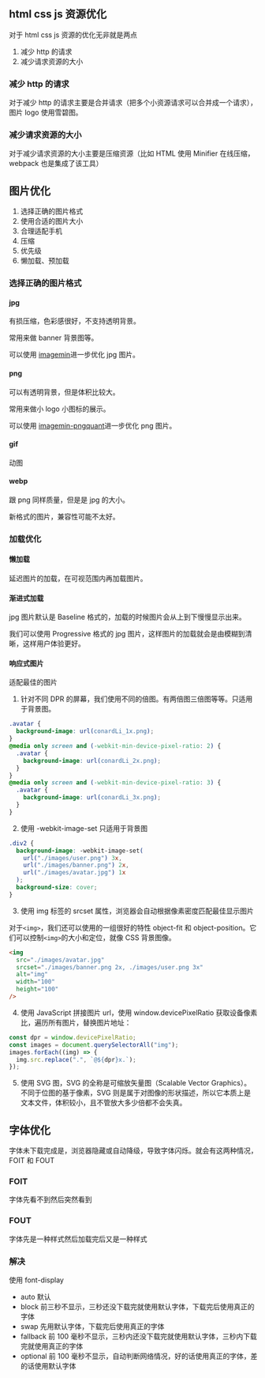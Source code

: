 ## html css js 资源优化

对于 html css js 资源的优化无非就是两点

1. 减少 http 的请求
2. 减少请求资源的大小

### 减少 http 的请求

对于减少 http 的请求主要是合并请求（把多个小资源请求可以合并成一个请求），图片 logo 使用雪碧图。

### 减少请求资源的大小

对于减少请求资源的大小主要是压缩资源（比如 HTML 使用 Minifier 在线压缩，webpack 也是集成了该工具）

## 图片优化

1. 选择正确的图片格式
2. 使用合适的图片大小
3. 合理适配手机
4. 压缩
5. 优先级
6. 懒加载、预加载

### 选择正确的图片格式

#### jpg

有损压缩，色彩感很好，不支持透明背景。

常用来做 banner 背景图等。

可以使用 [imagemin](https://github.com/imagemin/imagemin)进一步优化 jpg 图片。

#### png

可以有透明背景，但是体积比较大。

常用来做小 logo 小图标的展示。

可以使用 [imagemin-pngquant](https://github.com/imagemin/imagemin-pngquant)进一步优化 png 图片。

#### gif

动图

#### webp

跟 png 同样质量，但是是 jpg 的大小。

新格式的图片，兼容性可能不太好。

### 加载优化

#### 懒加载

延迟图片的加载，在可视范围内再加载图片。

#### 渐进式加载

jpg 图片默认是 Baseline 格式的，加载的时候图片会从上到下慢慢显示出来。

我们可以使用 Progressive 格式的 jpg 图片，这样图片的加载就会是由模糊到清晰，这样用户体验更好。

#### 响应式图片

适配最佳的图片

1. 针对不同 DPR 的屏幕，我们使用不同的倍图。有两倍图三倍图等等。只适用于背景图。

```css
.avatar {
  background-image: url(conardLi_1x.png);
}
@media only screen and (-webkit-min-device-pixel-ratio: 2) {
  .avatar {
    background-image: url(conardLi_2x.png);
  }
}
@media only screen and (-webkit-min-device-pixel-ratio: 3) {
  .avatar {
    background-image: url(conardLi_3x.png);
  }
}
```

2. 使用 -webkit-image-set 只适用于背景图

```css
.div2 {
  background-image: -webkit-image-set(
    url("./images/user.png") 3x,
    url("./images/banner.png") 2x,
    url("./images/avatar.jpg") 1x
  );
  background-size: cover;
}
```

3. 使用 img 标签的 srcset 属性，浏览器会自动根据像素密度匹配最佳显示图片

对于`<img>`，我们还可以使用的一组很好的特性 object-fit 和 object-position。它们可以控制`<img>`的大小和定位，就像 CSS 背景图像。

```html
<img
  src="./images/avatar.jpg"
  srcset="./images/banner.png 2x, ./images/user.png 3x"
  alt="img"
  width="100"
  height="100"
/>
```

4. 使用 JavaScript 拼接图片 url，使用 window.devicePixelRatio 获取设备像素比，遍历所有图片，替换图片地址：

```js
const dpr = window.devicePixelRatio;
const images = document.querySelectorAll("img");
images.forEach((img) => {
  img.src.replace(".", `@${dpr}x.`);
});
```

5. 使用 SVG 图，SVG 的全称是可缩放矢量图（Scalable Vector Graphics）。不同于位图的基于像素，SVG 则是属于对图像的形状描述，所以它本质上是文本文件，体积较小，且不管放大多少倍都不会失真。

## 字体优化

字体未下载完成是，浏览器隐藏或自动降级，导致字体闪烁。就会有这两种情况，FOIT 和 FOUT

### FOIT

字体先看不到然后突然看到

### FOUT

字体先是一种样式然后加载完后又是一种样式

### 解决

使用 font-display

- auto 默认
- block 前三秒不显示，三秒还没下载完就使用默认字体，下载完后使用真正的字体
- swap 先用默认字体，下载完后使用真正的字体
- fallback 前 100 毫秒不显示，三秒内还没下载完就使用默认字体，三秒内下载完就使用真正的字体
- optional 前 100 毫秒不显示，自动判断网络情况，好的话使用真正的字体，差的话使用默认字体
